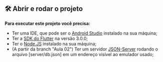 ## 🛠️ Abrir e rodar o projeto

**Para executar este projeto você precisa:**

- Ter uma IDE, que pode ser o [Android Studio](https://developer.android.com/) instalado na sua máquina;
- Ter a [SDK do Flutter](https://docs.flutter.dev/get-started/install) na versão 3.0.0;
- Ter o [Node.JS](https://nodejs.org/en/) instalado na sua máquina;
- (A partir da branch "Aula 02") Ter um servidor [JSON-Server](https://www.npmjs.com/package/json-server) rodando o arquivo [server/db.json] em um endereço visível ao emulador usado;
